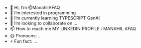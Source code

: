 - 👋 Hi, I’m @ManahilAFAQ
- 👀 I’m interested in programming
- 🌱 I’m currently learning TYPESCRIPT  GenAI
- 💞️ I’m looking to collaborate on ...
- 📫 How to reach me MY LINKEDIN PROFILE : MANAHIL AFAQ 
- 😄 Pronouns: ...
- ⚡ Fun fact: ...

<!---
ManahilAFAQ/ManahilAFAQ is a ✨ special ✨ repository because its `README.md` (this file) appears on your GitHub profile.
You can click the Preview link to take a look at your changes.
--->
